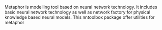 Metaphor is modelling tool based on neural network technology.
It includes basic neural network technology as well as network factory 
for physical knowledge based neural models.
This nntoolbox package offer utilities for metaphor